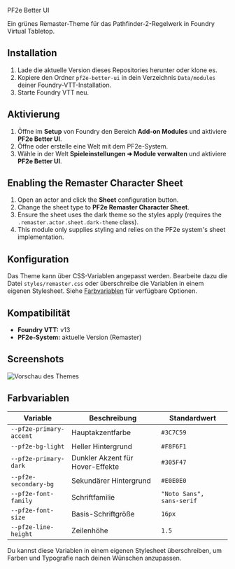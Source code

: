 PF2e Better UI

Ein grünes Remaster-Theme für das Pathfinder-2-Regelwerk in Foundry Virtual Tabletop.

## Installation

1. Lade die aktuelle Version dieses Repositories herunter oder klone es.
2. Kopiere den Ordner `pf2e-better-ui` in dein Verzeichnis `Data/modules` deiner Foundry-VTT-Installation.
3. Starte Foundry VTT neu.

## Aktivierung

1. Öffne im **Setup** von Foundry den Bereich **Add-on Modules** und aktiviere **PF2e Better UI**.
2. Öffne oder erstelle eine Welt mit dem PF2e-System.
3. Wähle in der Welt **Spieleinstellungen ➜ Module verwalten** und aktiviere **PF2e Better UI**.

## Enabling the Remaster Character Sheet

1. Open an actor and click the **Sheet** configuration button.
2. Change the sheet type to **PF2e Remaster Character Sheet**.
3. Ensure the sheet uses the dark theme so the styles apply (requires the `.remaster.actor.sheet.dark-theme` class).
4. This module only supplies styling and relies on the PF2e system's sheet implementation.

## Konfiguration

Das Theme kann über CSS-Variablen angepasst werden. Bearbeite dazu die Datei `styles/remaster.css` oder überschreibe die Variablen in einem eigenen Stylesheet. Siehe [Farbvariablen](#farbvariablen) für verfügbare Optionen.

## Kompatibilität

- **Foundry VTT:** v13
- **PF2e-System:** aktuelle Version (Remaster)

## Screenshots

![Vorschau des Themes](docs/theme-preview.png)

## Farbvariablen

| Variable | Beschreibung | Standardwert |
| --- | --- | --- |
| `--pf2e-primary-accent` | Hauptakzentfarbe | `#3C7C59` |
| `--pf2e-bg-light` | Heller Hintergrund | `#F8F6F1` |
| `--pf2e-primary-dark` | Dunkler Akzent für Hover-Effekte | `#305F47` |
| `--pf2e-secondary-bg` | Sekundärer Hintergrund | `#E0E0E0` |
| `--pf2e-font-family` | Schriftfamilie | `"Noto Sans", sans-serif` |
| `--pf2e-font-size` | Basis-Schriftgröße | `16px` |
| `--pf2e-line-height` | Zeilenhöhe | `1.5` |

Du kannst diese Variablen in einem eigenen Stylesheet überschreiben, um Farben und Typografie nach deinen Wünschen anzupassen.
